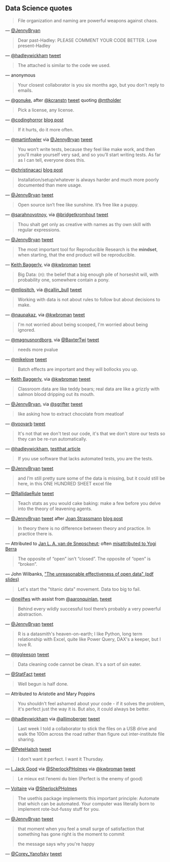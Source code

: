## Data Science quotes

> File organization and naming are powerful weapons against chaos.

— [@JennyBryan](https://twitter.com/jennybryan)



> Dear past-Hadley: PLEASE COMMENT YOUR CODE BETTER. Love present-Hadley

— [@hadleywickham](https://twitter.com/hadleywickham)
[tweet](https://twitter.com/hadleywickham/status/718203628528349184)



> The attached is similar to the code we used.

— anonymous



> Your closest collaborator is you six months ago, but you don't reply
> to emails.

— [@gonuke](https://twitter.com/gonuke), after [@kcranstn](https://twitter.com/kcranstn)
[tweet](http://bit.ly/motivate_git) quoting [@mtholder](https://twitter.com/mtholder)



> Pick a license, any license.

— [@codinghorror](https://twitter.com/codinghorror)
[blog post](http://blog.codinghorror.com/pick-a-license-any-license/)



> If it hurts, do it more often.

— [@martinfowler](https://twitter.com/martinfowler) via
[@JennyBryan](https://twitter.com/jennybryan)
[tweet](https://twitter.com/JennyBryan/status/1087795259872927744)



> You won’t write tests, because they feel like make work, and then
> you’ll make yourself very sad, and so you’ll start writing tests. As
> far as I can tell, everyone does
> this.

— [@christinacaci](https://twitter.com/christinacaci)
[blog post](http://christinacacioppo.com/blog/build-products)



> Installation/setup/whatever is always harder and much more poorly
> documented than mere usage.

— [@JennyBryan](https://twitter.com/jennybryan)
[tweet](https://twitter.com/JennyBryan/status/699462966282858500)



> Open source isn’t free like sunshine. It’s free like a puppy.

— [@sarahnovotnoy](https://twitter.com/sarahnovotnoy), via
[@bridgetkromhout](https://twitter.com/bridgetkromhout)
[tweet](https://twitter.com/bridgetkromhout/status/1019985983171846144)



> Thou shalt get only as creative with names as thy own skill with
> regular expressions.

— [@JennyBryan](https://twitter.com/jennybryan)
[tweet](https://twitter.com/JennyBryan/status/807805087544328192)



> The most important tool for Reproducible Research is the **mindset**,
> when starting, that the end product will be reproducible.

— [Keith Baggerly](http://odin.mdacc.tmc.edu/~kabaggerly/), via
[@kwbroman](https://twitter.com/kwbroman)
[tweet](https://twitter.com/kwbroman/status/667735926915731457)



> Big Data: (n): the belief that a big enough pile of horseshit will,
> with probability one, somewhere contain a pony.

— [@mlipsitch](https://twitter.com/mlipsitch),
  via [@callin_bull](https://twitter.com/callin_bull)
  [tweet](https://twitter.com/callin_bull/status/831663695813963776)



> Working with data is not about rules to follow but about decisions
> to make.

— [@naupakaz](https://twitter.com/naupakaz), via
  [@kwbroman](https://twitter.com/kwbroman)
  [tweet](https://twitter.com/kwbroman/status/686562071853547520)



> I'm not worried about being scooped, I'm worried about being
> ignored.

— [@magnusnordborg](https://twitter.com/magnusnordborg), via
  [@BaxterTwi](https://twitter.com/BaxterTwi)
  [tweet](https://twitter.com/BaxterTwi/status/887280515593756672)



> needs more pvalue

— [@mikelove](https://twitter.com/mikelove)
[tweet](https://twitter.com/mikelove/status/667809435557826560)



> Batch effects are important and they will bollocks you up.

— [Keith Baggerly](http://odin.mdacc.tmc.edu/~kabaggerly/), via
[@kwbroman](https://twitter.com/kwbroman)
[tweet](https://twitter.com/kwbroman/status/667745704488529921)



> Classroom data are like teddy bears; real data are like a grizzly
> with salmon blood dripping out its mouth.

— [@JennyBryan](https://twitter.com/jennybryan),
via [@sgrifter](https://twitter.com/sgrifter)
[tweet](https://twitter.com/sgrifter/status/631150829165113344)



> like asking how to extract chocolate from meatloaf

— [@voovarb](https://twitter.com/voovarb)
[tweet](https://twitter.com/Voovarb/status/626805028808970240)



> It's not that we don't test our code, it's that we don't store our
  tests so they can be re-run automatically.

— [@hadleywickham](https://twitter.com/hadleywickham),
[testthat article](http://journal.r-project.org/archive/2011-1/RJournal_2011-1_Wickham.pdf)



> If you use software that lacks automated tests, you are the tests.

— [@JennyBryan](https://twitter.com/jennybryan)
[tweet](https://twitter.com/jennybryan/status/1043307291909316609)



> and I’m still pretty sure some of the data is missing, but it could
> still be here, in this ONE HUNDRED SHEET excel file

— [@RallidaeRule](https://mobile.twitter.com/RallidaeRule)
[tweet](https://mobile.twitter.com/rallidaerule/status/572922098617741312)



> Teach stats as you would cake baking: make a few before you delve
> into the theory of leavening agents.

— [@JennyBryan](https://twitter.com/JennyBryan) [tweet](https://twitter.com/JennyBryan/status/634754961801351168) after
[Joan Strassmann](https://sociobiology.wordpress.com/author/goodbyehouston/)
[blog post](https://sociobiology.wordpress.com/2015/08/13/teach-statistics-the-same-way-you-teach-baking-a-chocolate-cake/)



> In theory there is no difference between theory and practice. In practice there is.

— Attributed to [Jan L. A. van de Snepscheut](https://en.wikiquote.org/wiki/Jan_L._A._van_de_Snepscheut);
   often [misattributed to Yogi Berra](https://en.wikiquote.org/wiki/Yogi_Berra)



> The opposite of “open” isn’t “closed”. The opposite of “open” is
  “broken”.

— John Wilbanks, ["The unreasonable effectiveness of open data" (pdf slides)](https://dspace.library.colostate.edu/bitstream/handle/10217/81403/CI_Days_2010_Wilbanks.pdf)



> Let's start the "titanic data" movement. Data too big to fail.

— [@neilfws](https://twitter.com/neilfws) with assist from [@aaronquinlan](https://twitter.com/aaronquinlan),
[tweet](https://twitter.com/neilfws/status/588533319135985665)



> Behind every wildly successful tool there’s probably a very powerful abstraction.

— [@JennyBryan](https://twitter.com/jennybryan)
[tweet](https://twitter.com/JennyBryan/status/631241695464534016)



> R is a datasmith's heaven-on-earth; I like Python, long term relationship with Excel, quite like Power Query, DAX's a keeper, but I love R.

— [@tggleeson](https://twitter.com/tggleeson)
[tweet](https://twitter.com/tggleeson/status/591013073542062081)



> Data cleaning code cannot be clean. It's a sort of sin eater.

— [@StatFact](https://twitter.com/StatFact)
[tweet](https://twitter.com/StatFact/status/492753200190341120)



> Well begun is half done.

— Attributed to Aristotle and Mary Poppins



> You shouldn't feel ashamed about your code - if it solves the
> problem, it's perfect just the way it is. But also, it could always
> be better.

— [@hadleywickham](https://twitter.com/hadleywickham)
via [@allimoberger](https://twitter.com/allimoberger)
[tweet](https://twitter.com/allimoberger/status/1085268564821585921)



> Last week I told a collaborator to stick the files on a USB drive
> and walk the 100m across the road rather than figure out
> inter-institute file sharing.

— [@PeteHaitch](https://twitter.com/PeteHaitch)
[tweet](https://twitter.com/PeteHaitch/status/1095948744510517250)



> I don't want it perfect. I want it Thursday.

— [I. Jack Good](https://en.wikipedia.org/wiki/I._J._Good)
via [@SherlockPHolmes](https://twitter.com/SherlockPHolmes)
via [@kwbroman](https://twitter.com/kwbroman)
[tweet](https://twitter.com/kwbroman/status/1097170822475800576)



> Le mieux est l’enemi du bien
> (Perfect is the enemy of good)

— [Voltaire](https://en.m.wikipedia.org/wiki/Perfect_is_the_enemy_of_good)
via [@SherlockPHolmes](https://twitter.com/SherlockPHolmes)



> The usethis package implements this important principle: Automate that which can be automated. Your computer was literally born to implement rote-but-fussy stuff for you.

— [@JennyBryan](https://twitter.com/jennybryan)
[tweet](https://twitter.com/JennyBryan/status/935562495816753153)



> that moment when you feel a small surge of satisfaction that something has gone right is the moment to commit
>
> the message says why you're happy

— [@Corey_Yanofsky](https://twitter.com/Corey_Yanofsky)
[tweet](https://twitter.com/Corey_Yanofsky/status/1159064471811366914?s=20)
